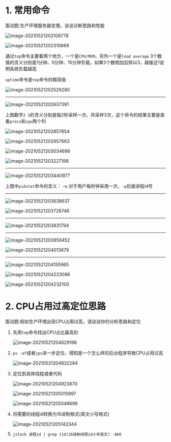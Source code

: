 # 1. 常用命令

面试题:生产环境服务器变慢，谈谈诊断思路和性能

![image-20210521202106778](images/image-20210521202106778.png)

![image-20210521202310669](images/image-20210521202310669.png)

通过`top`命令主要看两个地方，一个是`CPU/MEM`，另外一个是`load average` 3个数值的含义分别是1分钟、5分钟、15分钟负载，如果3个数相加后除以3，越接近1说明系统负载越高

`uptime`命令是`top`命令的精简版

![image-20210521202529280](images/image-20210521202529280.png)







---

![image-20210521202637391](images/image-20210521202637391.png)

上图数字`2 3`的含义分别是每2秒采样一次，共采样3次，这个命令的结果主要是查看`procs`和`cpu`两个列

![image-20210521202857854](images/image-20210521202857854.png)

![image-20210521202957663](images/image-20210521202957663.png)

![image-20210521203034696](images/image-20210521203034696.png)

![image-20210521203227168](images/image-20210521203227168.png)



---

![image-20210521203440977](images/image-20210521203440977.png)

上图中`pidstat`命令的含义： -u 对于用户每秒钟采用一次，`-p`后接进程id号

---

![image-20210521203638637](images/image-20210521203638637.png)

![image-20210521203728746](images/image-20210521203728746.png)

---

![image-20210521203831794](images/image-20210521203831794.png)

---

![image-20210521203959452](images/image-20210521203959452.png)

![image-20210521204013679](images/image-20210521204013679.png)

---

![image-20210521204155965](images/image-20210521204155965.png)

![image-20210521204223086](images/image-20210521204223086.png)

![image-20210521204232100](images/image-20210521204232100.png)





# 2. CPU占用过高定位思路

面试题:假如生产环境出现CPU占用过高，请谈谈你的分析思路和定位

1. 先用`top`命令找出CPU占比最高的

   ![image-20210521204629198](images/image-20210521204629198.png)

   

2. `ps -ef`或者`jps`进一步定位，得知是一个怎么样的后台程序导致CPU占用过高

   ![image-20210521204832294](images/image-20210521204832294.png)

   

3. 定位到具体线程或者代码

   ![image-20210521204923870](images/image-20210521204923870.png)

   ![image-20210521205015997](images/image-20210521205015997.png)

   ![image-20210521205049699](images/image-20210521205049699.png)

   

4. 将需要的线程id转换为16进制格式(英文小写格式)

   ![image-20210521205142344](images/image-20210521205142344.png)

   

5. `jstack 进程id | grep tid(16进制线程id小写英文) -A60`

